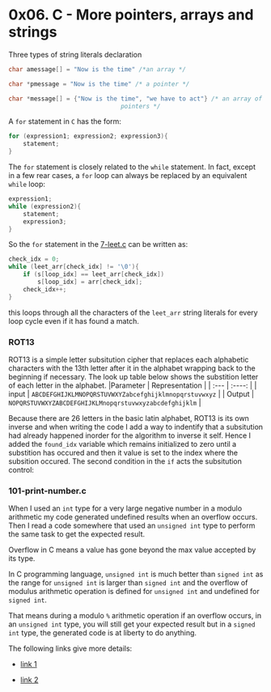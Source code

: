 # 0x06. C - More pointers, arrays and strings

Three types of string literals declaration

```C
char amessage[] = "Now is the time" /*an array */

char *pmessage = "Now is the time" /* a pointer */

char *message[] = {"Now is the time", "we have to act"} /* an array of
							   pointers */

```

A `for` statement in `C` has the form:
```c
for (expression1; expression2; expression3){
	statement;
}
```

The `for` statement is closely related to the `while` statement. In
fact, except in a few rear cases, a `for` loop can always be replaced by
an equivalent `while` loop:
```c
expression1;
while (expression2){
	statement;
	expression3;
}
```


So the `for` statement in the
[7-leet.c](https://github.com/10xDatabro/alx-low_level_programming/blob/master/0x06-pointers_arrays_strings/7-leet.c)
can be written as: 
```c
check_idx = 0;
while (leet_arr[check_idx] != '\0'){
	if (s[loop_idx] == leet_arr[check_idx])
		s[loop_idx] = arr[check_idx];
	check_idx++;
}
```
this loops through all the characters of the `leet_arr` string literals
for every loop cycle even if it has found a match.
### ROT13
ROT13 is a simple letter subsitution cipher that replaces each alphabetic
characters with the 13th letter after it in the alphabet wrapping back
to the beginning if necessary. The look up table below shows the
substition letter of each letter in the alphabet.
|Parameter | Representation |
| :--- | :----: |
| input | `ABCDEFGHIJKLMNOPQRSTUVWXYZabcefghijklmnopqrstuvwxyz` |
| Output | `NOPQRSTUVWXYZABCDEFGHIJKLMnopqrstuvwxyzabcdefghijklm` |

Because there are 26 letters in the basic latin alphabet, ROT13 is its
own inverse and when writing the code I add a way to indentify that a
subsitution had already happened inorder for the algorithm to inverse it
self. Hence I added the `found_idx` variable which remains initialized
to zero until a substition has occured and then it value is set to the
index where the subsition occured. The second condition in the `if` acts
the subsitution control: 
### 101-print-number.c
When I used an `int` type for a very large negative number in a modulo
arithmetic my code generated undefined results when an overflow
occurs. Then I read a code somewhere that used an `unsigned int` type to
perform the same task to get the expected result.

Overflow in C means a value has gone beyond the max value accepted by its
type. 

In C programming language, `unsigned int` is much better than `signed
int` as the range for `unsigned int` is larger than `signed int` and the
overflow of modulus arithmetic operation is defined for `unsigned int` and
undefined for `signed int`. 

That means during a modulo `%` arithmetic operation if an overflow occurs, in 
an `unsigned int` type, you will still get your expected result but in a
`signed int` type, the generated code is at liberty to do anything.

The following links give more details:

- [link 1](https://embeddedgurus.com/stack-overflow/2009/05/signed-versus-unsigned-integers/)

- [link
2](https://embeddedgurus.com/stack-overflow/2009/08/a-tutorial-on-signed-and-unsigned-integers/#:~:text=To%20convert%20a%20signed%20integer%20to%20an%20unsigned,c%3B%20b%20%3D%20%28unsigned%20int%29a%3B%20c%20%3D%20%28int%29b%3B)
